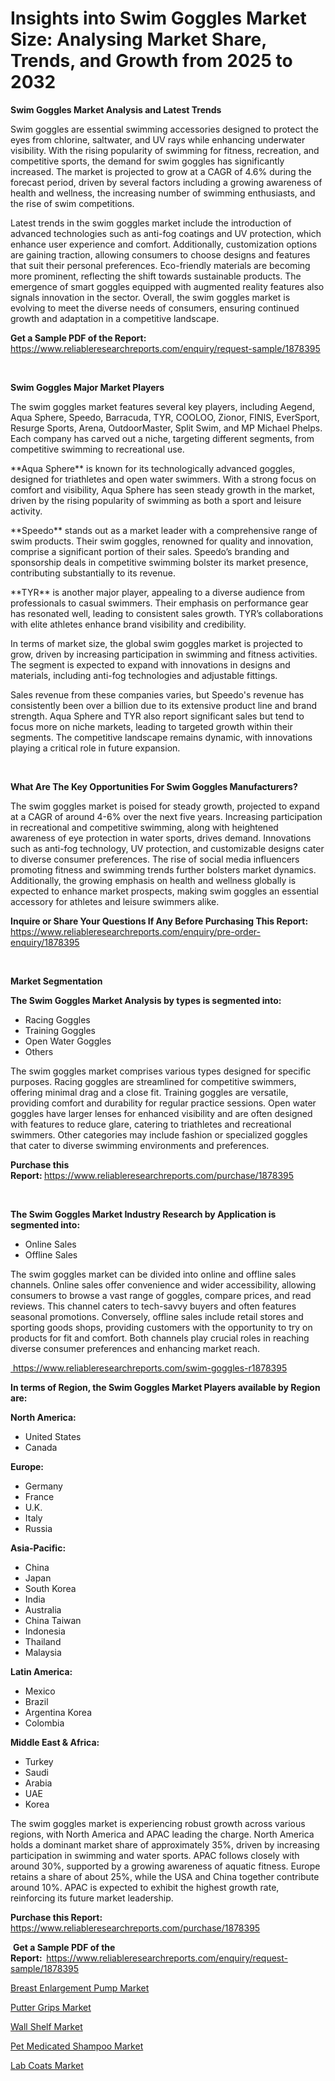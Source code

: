 <p><h1>Insights into Swim Goggles Market Size: Analysing Market Share, Trends, and Growth from 2025 to 2032</h1></p><p><strong>Swim Goggles Market Analysis and Latest Trends</strong></p>
<p><p>Swim goggles are essential swimming accessories designed to protect the eyes from chlorine, saltwater, and UV rays while enhancing underwater visibility. With the rising popularity of swimming for fitness, recreation, and competitive sports, the demand for swim goggles has significantly increased. The market is projected to grow at a CAGR of 4.6% during the forecast period, driven by several factors including a growing awareness of health and wellness, the increasing number of swimming enthusiasts, and the rise of swim competitions.</p><p>Latest trends in the swim goggles market include the introduction of advanced technologies such as anti-fog coatings and UV protection, which enhance user experience and comfort. Additionally, customization options are gaining traction, allowing consumers to choose designs and features that suit their personal preferences. Eco-friendly materials are becoming more prominent, reflecting the shift towards sustainable products. The emergence of smart goggles equipped with augmented reality features also signals innovation in the sector. Overall, the swim goggles market is evolving to meet the diverse needs of consumers, ensuring continued growth and adaptation in a competitive landscape.</p></p>
<p><strong>Get a Sample PDF of the Report:&nbsp;</strong> <a href="https://www.reliableresearchreports.com/enquiry/request-sample/1878395?utm_campaign=120&utm_medium=2&utm_source=Github&utm_content=ia&utm_term=04042025&utm_id=swim-goggles">https://www.reliableresearchreports.com/enquiry/request-sample/1878395</a></p>
<p>&nbsp;</p>
<p><strong>Swim Goggles Major Market Players</strong></p>
<p><p>The swim goggles market features several key players, including Aegend, Aqua Sphere, Speedo, Barracuda, TYR, COOLOO, Zionor, FINIS, EverSport, Resurge Sports, Arena, OutdoorMaster, Split Swim, and MP Michael Phelps. Each company has carved out a niche, targeting different segments, from competitive swimming to recreational use.</p><p>**Aqua Sphere** is known for its technologically advanced goggles, designed for triathletes and open water swimmers. With a strong focus on comfort and visibility, Aqua Sphere has seen steady growth in the market, driven by the rising popularity of swimming as both a sport and leisure activity.</p><p>**Speedo** stands out as a market leader with a comprehensive range of swim products. Their swim goggles, renowned for quality and innovation, comprise a significant portion of their sales. Speedo’s branding and sponsorship deals in competitive swimming bolster its market presence, contributing substantially to its revenue.</p><p>**TYR** is another major player, appealing to a diverse audience from professionals to casual swimmers. Their emphasis on performance gear has resonated well, leading to consistent sales growth. TYR’s collaborations with elite athletes enhance brand visibility and credibility.</p><p>In terms of market size, the global swim goggles market is projected to grow, driven by increasing participation in swimming and fitness activities. The segment is expected to expand with innovations in designs and materials, including anti-fog technologies and adjustable fittings. </p><p>Sales revenue from these companies varies, but Speedo's revenue has consistently been over a billion due to its extensive product line and brand strength. Aqua Sphere and TYR also report significant sales but tend to focus more on niche markets, leading to targeted growth within their segments. The competitive landscape remains dynamic, with innovations playing a critical role in future expansion.</p></p>
<p>&nbsp;</p>
<p><strong>What Are The Key Opportunities For Swim Goggles Manufacturers?</strong></p>
<p><p>The swim goggles market is poised for steady growth, projected to expand at a CAGR of around 4-6% over the next five years. Increasing participation in recreational and competitive swimming, along with heightened awareness of eye protection in water sports, drives demand. Innovations such as anti-fog technology, UV protection, and customizable designs cater to diverse consumer preferences. The rise of social media influencers promoting fitness and swimming trends further bolsters market dynamics. Additionally, the growing emphasis on health and wellness globally is expected to enhance market prospects, making swim goggles an essential accessory for athletes and leisure swimmers alike.</p></p>
<p><strong>Inquire or Share Your Questions If Any Before Purchasing This Report:</strong> <a href="https://www.reliableresearchreports.com/enquiry/pre-order-enquiry/1878395?utm_campaign=120&utm_medium=2&utm_source=Github&utm_content=ia&utm_term=04042025&utm_id=swim-goggles">https://www.reliableresearchreports.com/enquiry/pre-order-enquiry/1878395</a></p>
<p>&nbsp;</p>
<p><strong>Market Segmentation</strong></p>
<p><strong>The Swim Goggles Market Analysis by types is segmented into:</strong></p>
<p><ul><li>Racing Goggles</li><li>Training Goggles</li><li>Open Water Goggles</li><li>Others</li></ul></p>
<p><p>The swim goggles market comprises various types designed for specific purposes. Racing goggles are streamlined for competitive swimmers, offering minimal drag and a close fit. Training goggles are versatile, providing comfort and durability for regular practice sessions. Open water goggles have larger lenses for enhanced visibility and are often designed with features to reduce glare, catering to triathletes and recreational swimmers. Other categories may include fashion or specialized goggles that cater to diverse swimming environments and preferences.</p></p>
<p><strong>Purchase this Report:&nbsp;</strong><a href="https://www.reliableresearchreports.com/purchase/1878395?utm_campaign=120&utm_medium=2&utm_source=Github&utm_content=ia&utm_term=04042025&utm_id=swim-goggles">https://www.reliableresearchreports.com/purchase/1878395</a></p>
<p>&nbsp;</p>
<p><strong>The Swim Goggles Market Industry Research by Application is segmented into:</strong></p>
<p><ul><li>Online Sales</li><li>Offline Sales</li></ul></p>
<p><p>The swim goggles market can be divided into online and offline sales channels. Online sales offer convenience and wider accessibility, allowing consumers to browse a vast range of goggles, compare prices, and read reviews. This channel caters to tech-savvy buyers and often features seasonal promotions. Conversely, offline sales include retail stores and sporting goods shops, providing customers with the opportunity to try on products for fit and comfort. Both channels play crucial roles in reaching diverse consumer preferences and enhancing market reach.</p></p>
<p><a href="https://www.reliableresearchreports.com/swim-goggles-r1878395?utm_campaign=120&utm_medium=2&utm_source=Github&utm_content=ia&utm_term=04042025&utm_id=swim-goggles">&nbsp;https://www.reliableresearchreports.com/swim-goggles-r1878395</a></p>
<p><strong>In terms of Region, the Swim Goggles Market Players available by Region are:</strong></p>
<p>
    <p> <strong> North America: </strong>
        <ul>
            <li>United States</li>
            <li>Canada</li>
        </ul>
        </p> 
    <p> <strong> Europe: </strong>
        <ul>
            <li>Germany</li>
            <li>France</li>
            <li>U.K.</li>
            <li>Italy</li>
            <li>Russia</li>
        </ul>
        </p> 
    <p> <strong> Asia-Pacific: </strong>
        <ul>
            <li>China</li>
            <li>Japan</li>
            <li>South Korea</li>
            <li>India</li>
            <li>Australia</li>
            <li>China Taiwan</li>
            <li>Indonesia</li>
            <li>Thailand</li>
            <li>Malaysia</li>
        </ul>
        </p> 
    <p> <strong> Latin America: </strong>
        <ul>
            <li>Mexico</li>
            <li>Brazil</li>
            <li>Argentina Korea</li>
            <li>Colombia</li>
        </ul>
        </p> 
    <p> <strong> Middle East & Africa: </strong>
        <ul>
            <li>Turkey</li>
            <li>Saudi</li>
            <li>Arabia</li>
            <li>UAE</li>
            <li>Korea</li>
        </ul>
    </p>
    </p>
<p><p>The swim goggles market is experiencing robust growth across various regions, with North America and APAC leading the charge. North America holds a dominant market share of approximately 35%, driven by increasing participation in swimming and water sports. APAC follows closely with around 30%, supported by a growing awareness of aquatic fitness. Europe retains a share of about 25%, while the USA and China together contribute around 10%. APAC is expected to exhibit the highest growth rate, reinforcing its future market leadership.</p></p>
<p><strong>Purchase this Report: </strong><a href="https://www.reliableresearchreports.com/purchase/1878395?utm_campaign=120&utm_medium=2&utm_source=Github&utm_content=ia&utm_term=04042025&utm_id=swim-goggles">https://www.reliableresearchreports.com/purchase/1878395</a></p>
<p>&nbsp;<strong>Get a Sample PDF of the Report:&nbsp;&nbsp;</strong><a href="https://www.reliableresearchreports.com/enquiry/request-sample/1878395?utm_campaign=120&utm_medium=2&utm_source=Github&utm_content=ia&utm_term=04042025&utm_id=swim-goggles">https://www.reliableresearchreports.com/enquiry/request-sample/1878395</a></p>
<p><strong></strong></p>
<p><p><a href="https://github.com/molayrabeta/Market-Research-Report-List-1/blob/main/breast-enlargement-pump-market.md?utm_campaign=120&utm_medium=2&utm_source=Github&utm_content=ia&utm_term=04042025&utm_id=swim-goggles">Breast Enlargement Pump Market</a></p><p><a href="https://github.com/rembaentin6f/Market-Research-Report-List-1/blob/main/putter-grips-market.md?utm_campaign=120&utm_medium=2&utm_source=Github&utm_content=ia&utm_term=04042025&utm_id=swim-goggles">Putter Grips Market</a></p><p><a href="https://github.com/dukawashviro/Market-Research-Report-List-1/blob/main/wall-shelf-market.md?utm_campaign=120&utm_medium=2&utm_source=Github&utm_content=ia&utm_term=04042025&utm_id=swim-goggles">Wall Shelf Market</a></p><p><a href="https://github.com/koopalujale2/Market-Research-Report-List-1/blob/main/pet-medicated-shampoo-market.md?utm_campaign=120&utm_medium=2&utm_source=Github&utm_content=ia&utm_term=04042025&utm_id=swim-goggles">Pet Medicated Shampoo Market</a></p><p><a href="https://github.com/tineamonaya/Market-Research-Report-List-1/blob/main/lab-coats-market.md?utm_campaign=120&utm_medium=2&utm_source=Github&utm_content=ia&utm_term=04042025&utm_id=swim-goggles">Lab Coats Market</a></p></p>